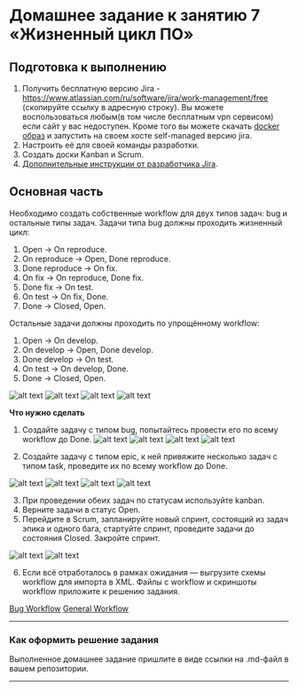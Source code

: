 # Домашнее задание к занятию 7 «Жизненный цикл ПО»

## Подготовка к выполнению

1. Получить бесплатную версию Jira - https://www.atlassian.com/ru/software/jira/work-management/free (скопируйте ссылку в адресную строку). Вы можете воспользоваться любым(в том числе бесплатным vpn сервисом) если сайт у вас недоступен. Кроме того вы можете скачать [docker образ](https://hub.docker.com/r/atlassian/jira-software/#) и запустить на своем хосте self-managed версию jira.
2. Настроить её для своей команды разработки.
3. Создать доски Kanban и Scrum.
4. [Дополнительные инструкции от разработчика Jira](https://support.atlassian.com/jira-cloud-administration/docs/import-and-export-issue-workflows/).

## Основная часть

Необходимо создать собственные workflow для двух типов задач: bug и остальные типы задач. Задачи типа bug должны проходить жизненный цикл:

1. Open -> On reproduce.
2. On reproduce -> Open, Done reproduce.
3. Done reproduce -> On fix.
4. On fix -> On reproduce, Done fix.
5. Done fix -> On test.
6. On test -> On fix, Done.
7. Done -> Closed, Open.

Остальные задачи должны проходить по упрощённому workflow:

1. Open -> On develop.
2. On develop -> Open, Done develop.
3. Done develop -> On test.
4. On test -> On develop, Done.
5. Done -> Closed, Open.

![alt text](https://github.com/MaratKN/09-ci-01-intro/blob/main/1.png)
![alt text](https://github.com/MaratKN/09-ci-01-intro/blob/main/2.png)
![alt text](https://github.com/MaratKN/09-ci-01-intro/blob/main/3.png)
![alt text](https://github.com/MaratKN/09-ci-01-intro/blob/main/4.png)

**Что нужно сделать**

1. Создайте задачу с типом bug, попытайтесь провести его по всему workflow до Done. 
![alt text](https://github.com/MaratKN/09-ci-01-intro/blob/main/5.png)
![alt text](https://github.com/MaratKN/09-ci-01-intro/blob/main/6.png)
![alt text](https://github.com/MaratKN/09-ci-01-intro/blob/main/7.png)
![alt text](https://github.com/MaratKN/09-ci-01-intro/blob/main/8.png)


2. Создайте задачу с типом epic, к ней привяжите несколько задач с типом task, проведите их по всему workflow до Done. 

![alt text](https://github.com/MaratKN/09-ci-01-intro/blob/main/9.png)
![alt text](https://github.com/MaratKN/09-ci-01-intro/blob/main/10.png)
![alt text](https://github.com/MaratKN/09-ci-01-intro/blob/main/11.png)
![alt text](https://github.com/MaratKN/09-ci-01-intro/blob/main/12.png)

3. При проведении обеих задач по статусам используйте kanban. 
4. Верните задачи в статус Open.
5. Перейдите в Scrum, запланируйте новый спринт, состоящий из задач эпика и одного бага, стартуйте спринт, проведите задачи до состояния Closed. Закройте спринт.

![alt text](https://github.com/MaratKN/09-ci-01-intro/blob/main/13.png)
![alt text](https://github.com/MaratKN/09-ci-01-intro/blob/main/14.png)

6. Если всё отработалось в рамках ожидания — выгрузите схемы workflow для импорта в XML. Файлы с workflow и скриншоты workflow приложите к решению задания.

[Bug Workflow](https://github.com/MaratKN/09-ci-01-intro/blob/main/Bug%20Workflow.xml)
[General Workflow](https://github.com/MaratKN/09-ci-01-intro/blob/main/General%20Workflow.xml)


---

### Как оформить решение задания

Выполненное домашнее задание пришлите в виде ссылки на .md-файл в вашем репозитории.

---


